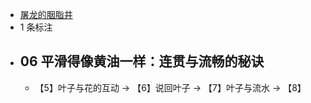 - [屠龙的胭脂井](https://www.amazon.cn/gp/product/3300025492/ref=as_li_qf_sp_asin_tl?ie=UTF8&camp=536&creative=3200&creativeASIN=3300025492&linkCode=as2&tag=llll1-23)
- 1 条标注
- ## 06 平滑得像黄油一样：连贯与流畅的秘诀
    - 【5】叶子与花的互动 → 【6】说回叶子 → 【7】叶子与流水 → 【8】
